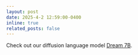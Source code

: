 ```yaml
---
layout: post
date: 2025-4-2 12:59:00-0400
inline: true
related_posts: false
---
```


Check out our diffusion language model [Dream 7B](https://hkunlp.github.io/blog/2025/dream/).
